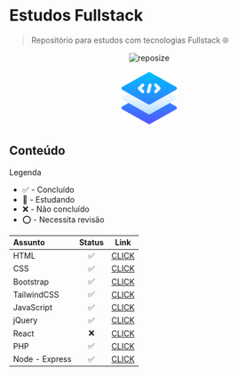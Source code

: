 # Estudos Fullstack

> Repositório para estudos com tecnologias Fullstack :globe_with_meridians:

<div align="center">

![reposize](https://img.shields.io/github/repo-size/swshadows/estudos-fullstack?color=313131&label=Tamanho%20do%20Repositório&logo=github&logoColor=fff&style=flat-square)

</div>

<div align="center">
    <img width=100 src="assets/stack.png">
</div>

## Conteúdo

Legenda

- ✅ - Concluído
- 🔁 - Estudando
- ❌ - Não concluído
- ⭕️ - Necessita revisão

| Assunto        | Status | Link                       |
| :------------- | :----: | -------------------------- |
| HTML           |   ✅   | [CLICK](src/html5/)        |
| CSS            |   ✅   | [CLICK](src/css3/)         |
| Bootstrap      |   ✅   | [CLICK](src/bootstrap/)    |
| TailwindCSS    |   ✅   | [CLICK](src/tailwindcss//) |
| JavaScript     |   ✅   | [CLICK](src/javascript/)   |
| jQuery         |   ✅   | [CLICK](src/jquery/)       |
| React          |   ❌   | [CLICK](src/reactjs/)      |
| PHP            |   ✅   | [CLICK](src/php/)          |
| Node - Express |   ✅   | [CLICK](src/node-express/) |
